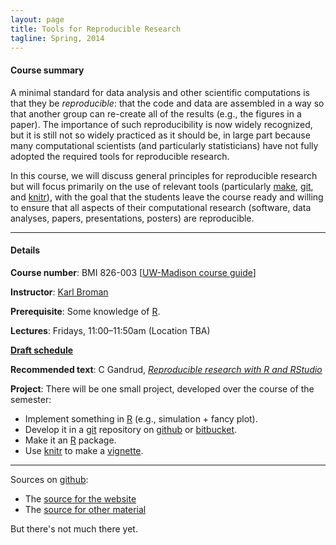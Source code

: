 ```yaml
---
layout: page
title: Tools for Reproducible Research
tagline: Spring, 2014
---
```



#### Course summary

A minimal standard for data analysis and other scientific computations is
that they be _reproducible_: that the code and data are assembled in a
way so that another group can re-create all of the results (e.g., the
figures in a paper). The importance of such reproducibility is now
widely recognized, but it is still not so widely practiced as it
should be, in large part because many computational scientists (and
particularly statisticians) have
not fully adopted the required tools for reproducible research.

In this course, we will discuss general principles for reproducible
research but will focus primarily on the use of relevant tools
(particularly [make](http://www.gnu.org/software/make/),
[git](http://git-scm.org), and [knitr](http://yihui.name/knitr/)),
with the goal that the students leave the course ready and willing to
ensure that all aspects of their computational research (software,
data analyses, papers, presentations, posters) are reproducible.


---

#### Details

**Course number**: BMI 826-003 [[UW-Madison course guide](http://bit.ly/H7IEwt)]

**Instructor**: [Karl Broman](http://www.biostat.wisc.edu/~kbroman)

**Prerequisite**: Some knowledge of [R](http://www.r-project.org).

**Lectures**: Fridays, 11:00&ndash;11:50am (Location TBA)

**[Draft schedule](pages/schedule.html)** 

**Recommended text**: C Gandrud, _[Reproducible research with R and RStudio](http://www.amazon.com/exec/obidos/ASIN/1466572841/7210-20)_

**Project**: There will be one small project, developed over the course of
the semester:
- Implement something in [R](http://www.r-project.org) (e.g., simulation + fancy plot).
- Develop it in a [git](http://git-scm.com) repository on
    [github](http://github.com) or [bitbucket](http://bitbucket.org).
- Make it an [R](http://www.r-project.org) package.
- Use [knitr](http://yihui.name/knitr/) to make a [vignette](http://cran.us.r-project.org/doc/manuals/R-exts.html#Writing-package-vignettes).

---

Sources on [github](http://github.com):
- The [source for the website](https://github.com/kbroman/Tools4RR/tree/gh-pages)
- The [source for other material](https://github.com/kbroman/Tools4RR/tree/master)

But there's not much there yet.
